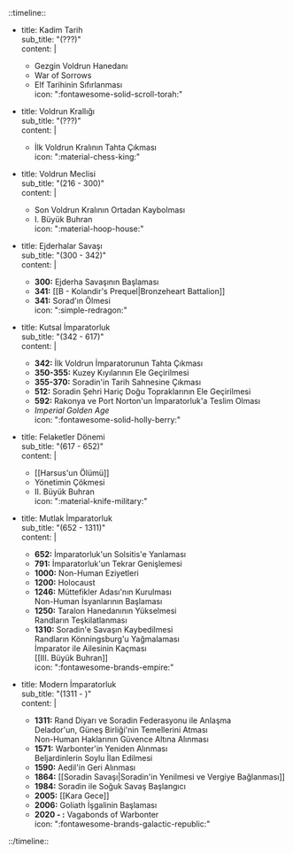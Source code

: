 ::timeline::  

- title: Kadim Tarih  
  sub_title: "(???)"  
  content: |  
    - Gezgin Voldrun Hanedanı  
    - War of Sorrows  
    - Elf Tarihinin Sıfırlanması  
  icon: ":fontawesome-solid-scroll-torah:"  

- title: Voldrun Krallığı  
  sub_title: "(???)"  
  content: |  
    - İlk Voldrun Kralının Tahta Çıkması  
  icon: ":material-chess-king:"  

- title: Voldrun Meclisi  
  sub_title: "(216 - 300)"  
  content: |  
    - Son Voldrun Kralının Ortadan Kaybolması  
    - I. Büyük Buhran  
  icon: ":material-hoop-house:"  

- title: Ejderhalar Savaşı  
  sub_title: "(300 - 342)"  
  content: |  
    - **300:** Ejderha Savaşının Başlaması  
    - **341:** [[B - Kolandir's Prequel|Bronzeheart Battalion]]  
    - **341:** Sorad'ın Ölmesi  
  icon: ":simple-redragon:"  

- title: Kutsal İmparatorluk  
  sub_title: "(342 - 617)"  
  content: |  
    - **342:<nbsp><nbsp><nbsp><nbsp>** İlk Voldrun İmparatorunun Tahta Çıkması  
    - **350-355:** Kuzey Kıyılarının Ele Geçirilmesi  
    - **355-370:** Soradin'in Tarih Sahnesine Çıkması  
    - **512:** Soradin Şehri Hariç Doğu Topraklarının Ele Geçirilmesi  
    - **592:** Rakonya ve Port Norton'un İmparatorluk'a Teslim Olması  
    - *Imperial Golden Age*  
  icon: ":fontawesome-solid-holly-berry:"  

- title: Felaketler Dönemi  
  sub_title: "(617 - 652)"  
  content: |  
    - [[Harsus'un Ölümü]]  
    - Yönetimin Çökmesi  
    - II. Büyük Buhran  
  icon: ":material-knife-military:"  

- title: Mutlak İmparatorluk  
  sub_title: "(652 - 1311)"  
  content: |  
    - **652:** İmparatorluk'un Solsitis'e Yanlaması  
    - **791:** İmparatorluk'un Tekrar Genişlemesi  
    - **1000:** Non-Human Eziyetleri  
    - **1200:** Holocaust  
    - **1246:** Müttefikler Adası'nın Kurulması<br>Non-Human İsyanlarının Başlaması  
    - **1250:** Taralon Hanedanının Yükselmesi<br>Randların Teşkilatlanması  
    - **1310:** Soradin'e Savaşın Kaybedilmesi<br>Randların Könningsburg'u Yağmalaması<br>İmparator ile Ailesinin Kaçması<br>[[III. Büyük Buhran]]  
  icon: ":fontawesome-brands-empire:"  

- title: Modern İmparatorluk  
  sub_title: "(1311 - )"  
  content: |  
    - **1311:** Rand Diyarı ve Soradin Federasyonu ile Anlaşma<br>Delador'un, Güneş Birliği'nin Temellerini Atması<br>Non-Human Haklarının Güvence Altına Alınması  
    - **1571:** Warbonter'in Yeniden Alınması<br>Beljardinlerin Soylu İlan Edilmesi  
    - **1590:** Aedil'in Geri Alınması  
    - **1864:** [[Soradin Savaşı|Soradin'in Yenilmesi ve Vergiye Bağlanması]]  
    - **1984:** Soradin ile Soğuk Savaş Başlangıcı  
    - **2005:** [[Kara Gece]]  
    - **2006:** Goliath İşgalinin Başlaması  
    - **2020 - :** Vagabonds of Warbonter  
  icon: ":fontawesome-brands-galactic-republic:"  
  
::/timeline::